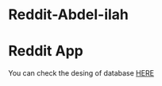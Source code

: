 # Reddit-Abdel-ilah
# Reddit App

You can check the desing of database [HERE](https://drawsql.app/teams/abdoumonuir/diagrams/posts)
